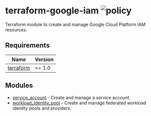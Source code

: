 # terraform-google-iam ![policy](https://github.com/kapetndev/terraform-google-iam/workflows/policy/badge.svg)

Terraform module to create and manage Google Cloud Platform IAM resources.

## Requirements

| Name | Version |
|------|---------|
| [terraform](https://www.terraform.io/) | >= 1.0 |

## Modules

- [service\_account](modules/service_account) - Create and manage a service
  account.
- [workload\_identity\_pool](modules/workload_identity_pool) - Create and
  manage federated workload identity pools and providers.
